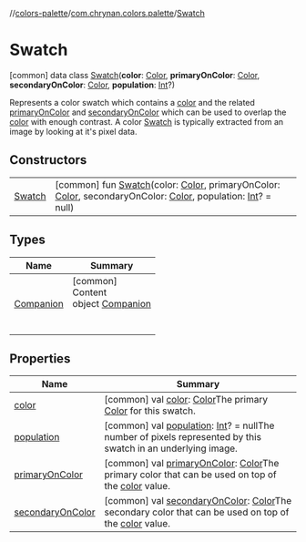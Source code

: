 //[colors-palette](../../../index.md)/[com.chrynan.colors.palette](../index.md)/[Swatch](index.md)



# Swatch  
 [common] data class [Swatch](index.md)(**color**: [Color](../../../../colors-core/colors-core/com.chrynan.colors/-color/index.md), **primaryOnColor**: [Color](../../../../colors-core/colors-core/com.chrynan.colors/-color/index.md), **secondaryOnColor**: [Color](../../../../colors-core/colors-core/com.chrynan.colors/-color/index.md), **population**: [Int](https://kotlinlang.org/api/latest/jvm/stdlib/kotlin/-int/index.html)?)

Represents a color swatch which contains a [color](color.md) and the related [primaryOnColor](primary-on-color.md) and [secondaryOnColor](secondary-on-color.md) which can be used to overlap the [color](color.md) with enough contrast. A color [Swatch](index.md) is typically extracted from an image by looking at it's pixel data.

   


## Constructors  
  
| | |
|---|---|
| <a name="com.chrynan.colors.palette/Swatch/Swatch/#com.chrynan.colors.Color#com.chrynan.colors.Color#com.chrynan.colors.Color#kotlin.Int?/PointingToDeclaration/"></a>[Swatch](-swatch.md)| <a name="com.chrynan.colors.palette/Swatch/Swatch/#com.chrynan.colors.Color#com.chrynan.colors.Color#com.chrynan.colors.Color#kotlin.Int?/PointingToDeclaration/"></a> [common] fun [Swatch](-swatch.md)(color: [Color](../../../../colors-core/colors-core/com.chrynan.colors/-color/index.md), primaryOnColor: [Color](../../../../colors-core/colors-core/com.chrynan.colors/-color/index.md), secondaryOnColor: [Color](../../../../colors-core/colors-core/com.chrynan.colors/-color/index.md), population: [Int](https://kotlinlang.org/api/latest/jvm/stdlib/kotlin/-int/index.html)? = null)   <br>|


## Types  
  
|  Name |  Summary | 
|---|---|
| <a name="com.chrynan.colors.palette/Swatch.Companion///PointingToDeclaration/"></a>[Companion](-companion/index.md)| <a name="com.chrynan.colors.palette/Swatch.Companion///PointingToDeclaration/"></a>[common]  <br>Content  <br>object [Companion](-companion/index.md)  <br><br><br>|


## Properties  
  
|  Name |  Summary | 
|---|---|
| <a name="com.chrynan.colors.palette/Swatch/color/#/PointingToDeclaration/"></a>[color](color.md)| <a name="com.chrynan.colors.palette/Swatch/color/#/PointingToDeclaration/"></a> [common] val [color](color.md): [Color](../../../../colors-core/colors-core/com.chrynan.colors/-color/index.md)The primary [Color](../../../../colors-core/colors-core/com.chrynan.colors/-color/index.md) for this swatch.   <br>|
| <a name="com.chrynan.colors.palette/Swatch/population/#/PointingToDeclaration/"></a>[population](population.md)| <a name="com.chrynan.colors.palette/Swatch/population/#/PointingToDeclaration/"></a> [common] val [population](population.md): [Int](https://kotlinlang.org/api/latest/jvm/stdlib/kotlin/-int/index.html)? = nullThe number of pixels represented by this swatch in an underlying image.   <br>|
| <a name="com.chrynan.colors.palette/Swatch/primaryOnColor/#/PointingToDeclaration/"></a>[primaryOnColor](primary-on-color.md)| <a name="com.chrynan.colors.palette/Swatch/primaryOnColor/#/PointingToDeclaration/"></a> [common] val [primaryOnColor](primary-on-color.md): [Color](../../../../colors-core/colors-core/com.chrynan.colors/-color/index.md)The primary color that can be used on top of the [color](color.md) value.   <br>|
| <a name="com.chrynan.colors.palette/Swatch/secondaryOnColor/#/PointingToDeclaration/"></a>[secondaryOnColor](secondary-on-color.md)| <a name="com.chrynan.colors.palette/Swatch/secondaryOnColor/#/PointingToDeclaration/"></a> [common] val [secondaryOnColor](secondary-on-color.md): [Color](../../../../colors-core/colors-core/com.chrynan.colors/-color/index.md)The secondary color that can be used on top of the [color](color.md) value.   <br>|

